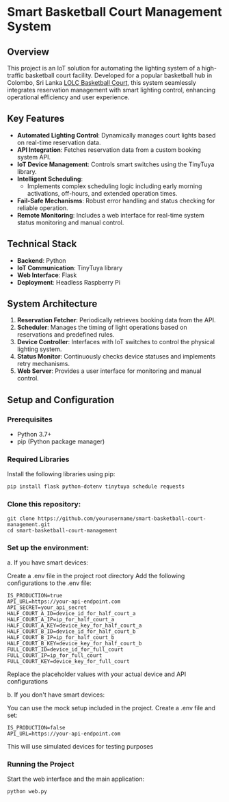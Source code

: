 # Smart Basketball Court Management System

## Overview

This project is an IoT solution for automating the lighting system of a high-traffic basketball court facility. Developed for a popular basketball hub in Colombo, Sri Lanka [LOLC Basketball Court](https://g.co/kgs/cJUwqWv), this system seamlessly integrates reservation management with smart lighting control, enhancing operational efficiency and user experience.

## Key Features

- **Automated Lighting Control**: Dynamically manages court lights based on real-time reservation data.
- **API Integration**: Fetches reservation data from a custom booking system API.
- **IoT Device Management**: Controls smart switches using the TinyTuya library.
- **Intelligent Scheduling**: 
  - Implements complex scheduling logic including early morning activations, off-hours, and extended operation times.
- **Fail-Safe Mechanisms**: Robust error handling and status checking for reliable operation.
- **Remote Monitoring**: Includes a web interface for real-time system status monitoring and manual control.

## Technical Stack

- **Backend**: Python
- **IoT Communication**: TinyTuya library
- **Web Interface**: Flask
- **Deployment**: Headless Raspberry Pi

## System Architecture

1. **Reservation Fetcher**: Periodically retrieves booking data from the API.
2. **Scheduler**: Manages the timing of light operations based on reservations and predefined rules.
3. **Device Controller**: Interfaces with IoT switches to control the physical lighting system.
4. **Status Monitor**: Continuously checks device statuses and implements retry mechanisms.
5. **Web Server**: Provides a user interface for monitoring and manual control.


## Setup and Configuration

### Prerequisites

- Python 3.7+
- pip (Python package manager)

### Required Libraries

Install the following libraries using pip:

```bash
pip install flask python-dotenv tinytuya schedule requests
```
### Clone this repository:
```
git clone https://github.com/yourusername/smart-basketball-court-management.git
cd smart-basketball-court-management
```
### Set up the environment:
a. If you have smart devices:

Create a .env file in the project root directory
Add the following configurations to the .env file:
```
IS_PRODUCTION=true
API_URL=https://your-api-endpoint.com
API_SECRET=your_api_secret
HALF_COURT_A_ID=device_id_for_half_court_a
HALF_COURT_A_IP=ip_for_half_court_a
HALF_COURT_A_KEY=device_key_for_half_court_a
HALF_COURT_B_ID=device_id_for_half_court_b
HALF_COURT_B_IP=ip_for_half_court_b
HALF_COURT_B_KEY=device_key_for_half_court_b
FULL_COURT_ID=device_id_for_full_court
FULL_COURT_IP=ip_for_full_court
FULL_COURT_KEY=device_key_for_full_court
```
Replace the placeholder values with your actual device and API configurations

b. If you don't have smart devices:

You can use the mock setup included in the project.
Create a .env file and set:
```
IS_PRODUCTION=false
API_URL=https://your-api-endpoint.com
```

This will use simulated devices for testing purposes

### Running the Project

Start the web interface and the main application:
```
python web.py
```



